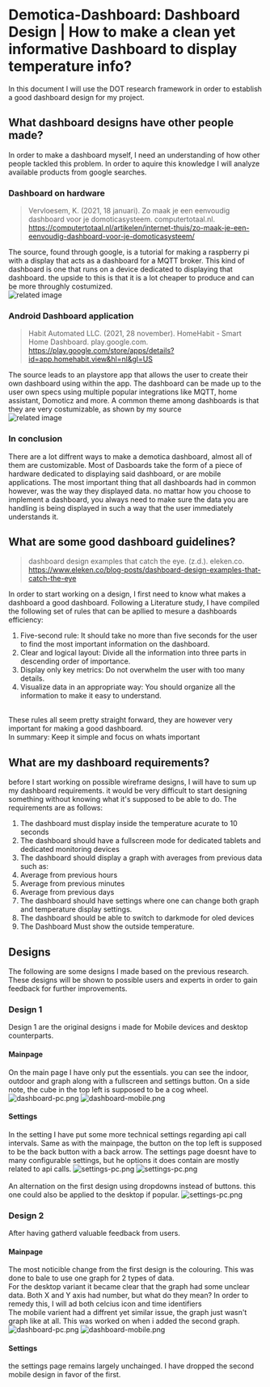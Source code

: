 # Demotica-Dashboard: Dashboard Design | How to make a clean yet informative Dashboard to display temperature info?
In this document I will use the DOT research framework in order to establish a good dashboard design for my project. 

## What dashboard designs have other people made?
In order to make a dashboard myself, I need an understanding of how other people tackled this problem. In order to aquire this knowledge I will analyze available products from google searches.
### Dashboard on hardware

>Vervloesem, K. (2021, 18 januari). Zo maak je een eenvoudig dashboard voor je domoticasysteem. computertotaal.nl. https://computertotaal.nl/artikelen/internet-thuis/zo-maak-je-een-eenvoudig-dashboard-voor-je-domoticasysteem/

The source, found through google, is a tutorial for making a raspberry pi with a display that acts as a dashboard for a MQTT broker. This kind of dashboard is one that runs on a device dedicated to displaying that dashboard. the upside to this is that it is a lot cheaper to produce and can be more throughly costumized.<br/>
![related image](https://api.reshift.nl/modules/media/show_image/569967/?width=640&crop=center)
<br/>

### Android Dashboard application

>Habit Automated LLC. (2021, 28 november). HomeHabit - Smart Home Dashboard. play.google.com. https://play.google.com/store/apps/details?id=app.homehabit.view&hl=nl&gl=US

The source leads to an playstore app that allows the user to create their own dashboard using within the app. The dashboard can be made up to the user own specs using multiple popular integrations like MQTT, home assistant, Domoticz and more. A common theme among dashboards is that they are very costumizable, as shown by my source<br/>
![related image](https://play-lh.googleusercontent.com/m1KCENqg8pVep7qdtcdrYjJtVnd--lH_t_7KP8phH-WuebTzTULqoSsQxt16IHIah_8=w2560-h1315)
<br/>
### In conclusion
There are a lot diffrent ways to make a demotica dashboard, almost all of them are customizable. Most of Dasboards take the form of a piece of hardware dedicated to displaying said dashboard, or are mobile applications.  The most important thing that all dashboards had in common however, was the way they displayed data. no mattar how you choose to implement a dashboard, you always need to make sure the data you are handling is being displayed in such a way that the user immediately understands it.
<br/>

## What are some good dashboard guidelines?
>dashboard design examples that catch the eye. (z.d.). eleken.co. https://www.eleken.co/blog-posts/dashboard-design-examples-that-catch-the-eye

In order to start working on a design, I first need to know what makes a dashboard a good dashboard. 
Following a Literature study, I have compiled the following set of rules that can be apllied to mesure a dashboards efficiency:
1. Five-second rule:  It should take no more than five seconds for the user to find the most important information on the dashboard.
2. Clear and logical layout: Divide all the information into three parts in descending order of importance.
3. Display only key metrics: Do not overwhelm the user with too many details.
4. Visualize data in an appropriate way: You should organize all the information to make it easy to understand.
<br/>
These rules all seem pretty straight forward, they are however very important for making a good dashboard.<br/>
In summary: Keep it simple and focus on whats important

## What are my dashboard requirements?
before I start working on possible wireframe designs, I will have to sum up my dashboard requirements. it would be very difficult to start designing something without knowing what it's supposed to be able to do.
The requirements are as follows:
1. The dashboard must display inside the temperature acurate to 10 seconds
2. The dashboard should have a fullscreen mode for dedicated tablets and dedicated monitoring devices
3. The dashboard should display a graph with averages from previous data such as:
  1. Average from previous hours 
  2. Average from previous minutes
  3. Average from previous days
4. The dashboard should have settings where one can change both graph and temperature display settings.
5. The dashboard should be able to switch to darkmode for oled devices
6. The Dashboard Must show the outside temperature.

## Designs
The following are some designs I made based on the previous research. These designs will be shown to possible users and experts in order to gain feedback for further improvements.

### Design 1
Design 1 are the original designs i made for Mobile devices and desktop counterparts.
#### Mainpage
On the main page I have only put the essentials. you can see the indoor, outdoor and graph along with a fullscreen and settings button.
On a side note, the cube in the top left is supposed to be a cog wheel.
![dashboard-pc.png](./Media/dashboard-pc.png)
![dashboard-mobile.png](./Media/dashboard-mobile.png)
#### Settings
In the setting I have put some more technical settings regarding api call intervals.
Same as with the mainpage, the button on the top left is supposed to be the back button with a back arrow.
The settings page doesnt have to many configurable settings, but he options it does contain are mostly related to api calls.
![settings-pc.png](./Media/settings-pc.png)
![settings-pc.png](./Media/settings-mobile.png)
<br/><br/>
An alternation on the first design using dropdowns instead of buttons. this one could also be applied to the desktop if popular.
![settings-pc.png](./Media/settings-mobile-alt1.png)
<br/>

### Design 2
After having gatherd valuable feedback from users.

#### Mainpage
The most noticible change from the first design is the colouring. This was done to bale to use one graph for 2 types of data.<br/>
For the desktop variant it became clear that the graph had some unclear data. Both X and Y axis had number, but what do they mean? In order to remedy this, I will ad both celcius icon and time identifiers <br/>
The mobile varient had a diffrent yet similar issue, the graph just wasn't graph like at all. This was worked on when i added the second graph.
![dashboard-pc.png](./Media/dashboard-pc-2.png)
![dashboard-mobile.png](./Media/dashboard-mobile-2.png)

#### Settings
the settings page remains largely unchainged. I have dropped the second mobile design in favor of the first.
